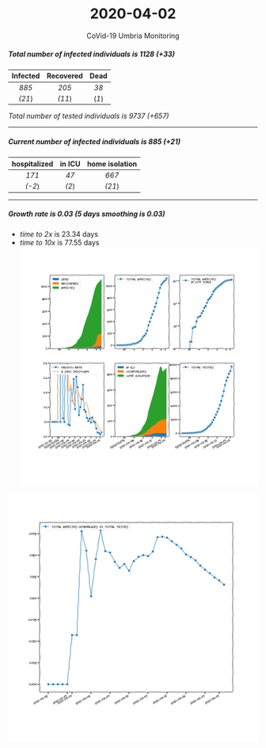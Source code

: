 <div align='center'>

# 2020-04-02
CoVid-19 Umbria Monitoring
</div>

##### Total number of infected individuals is 1128 (+33)
Infected | Recovered | Dead
:---: | :---: | :---:
*885* | *205* | *38*
*(21*) | *(11*) | (*1*)

*Total number of tested individuals is 9737 (+657)*
***
##### Current number of infected individuals is 885 (+21)
hospitalized | in ICU | home isolation
:---: | :---: | :---:
*171* |*47* |*667*
*(-2*) |*(2*) |*(21*)
***
##### Growth rate is 0.03 (5 days smoothing is 0.03)
- *time to 2x* is 23.34 days
- *time to 10x* is 77.55 days
![stats][stats]

![infected_normalized][infected_normalized]

[stats]: stats_Umbria.png
[infected_normalized]: infected_normalized_Umbria.png
